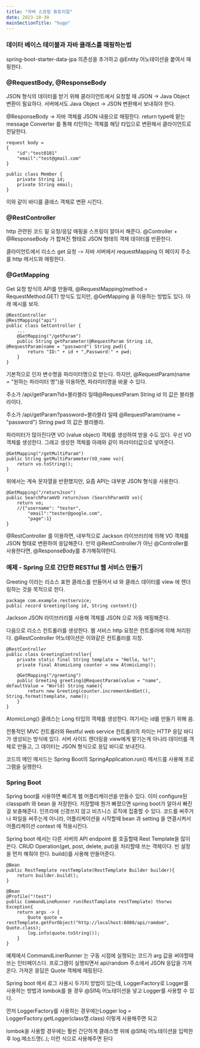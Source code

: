 ```yaml
---
title: "자바 스프링 튜토리얼"
date: 2023-10-30
mainSectionTitle: "hugo"
---
```


### 데이터 베이스 테이블과 자바 클래스를 매핑하는법
spring-boot-starter-data-jpa 의존성을 추가하고 @Entity 어노테이션을 붙여서 매핑한다.

### @RequestBody, @ResponseBody
JSON 형식의 데이터를 받기 위해 클라이언트에서 요청할 때 JSON -> Java Object 변환이 필요하다. 서버에서도 Java Object -> JSON 변환해서 보내줘야 한다. 

@ResponseBody -> 자바 객체를 JSON 내용으로 매핑한다. return type에 맡는 message Converter 를 통해 리턴하는 객체를 해당 타입으로 변환해서 클라이언트로 전달한다. 

```
request body = 
{
    "id":"test0101"
    "email":"test@gmail.com"
}

public class Member {
    private String id;
    private String email;
}
```
이와 같이 바디를 클래스 객체로 변환 시킨다.

### @RestController
http 관련된 코드 밑 요청/응답 매핑을 스프링이 알아서 해준다. @Controller + @ResponseBody 가 합쳐진 형태로 JSON 형태의 객체 데이터를 반환한다.

클라이언트에서 리소스 get 요청 -> 자바 서버에서 requestMapping 이 페이지 주소를 http 메서드와 매핑한다. 

### @GetMapping
Get 요청 방식의 API를 만들때, @RequestMapping(method = RequestMethod.GET) 방식도 있지만, @GetMapping 을 이용하는 방법도 있다. 아래 예시를 보자.
```
@RestController
@RestMapping("api")
public class GetController {
    ...
    @GetMapping("/getParam")
    public String getParameter(@RequestParam String id, @RequestParam(name = "password") String pwd){
        return "ID:" + id + ",Password:" + pwd;
    }
}
```
기본적으로 인자 변수명을 파라미터명으로 받는다. 하지만, @RequestParam(name = "원하는 파라미터 명")을 이용하면, 파라미터명을 바꿀 수 있다.

주소가 /api/getParam?id=블라블라 일때@RequestParam String id 의 값은 블라블라이다.

주소가 /api/getParam?password=블라블라 일때 @RequestParam(name = "password") String pwd 의 값은 블라블라.

파라미터가 많아진다면 VO (value object) 객체를 생성하여 받을 수도 있다. 우선 VO 객체를 생성한다. 그래고 생성한 객체를 아래와 같이 파라미터값으로 넣어준다.
```
@GetMapping("/getMultiParam")
public String getMultiParameter(VO_name vo){
    return vo.toString();
}
```

위에서는 계속 문자열을 반환했지만, 요즘 API는 대부분 JSON 형식을 사용한다.
```
@GetMapping("/returnJson")
public SearchParamVO returnJson (SearchParamVO vo){
    return vo;
    //{"username": "tester",
        "email":"tester@google.com",
        "page":1}
}
```
@RestController 를 이용하면, 내부적으로 Jackson 라이브러리에 의해 VO 객체를 JSON 형태로 변환하여 응답해준다. 만약 @RestController가 아닌 @Controller를 사용한다면, @ResponseBody를 추가해줘야한다.

### 예제 - Spring 으로 간단한 RESTful 웹 서비스 만들기

Greeting 이라는 리소스 표현 클래스를 만들어서 id 와 클래스 데이터를 view 에 렌더링하는 것을 목적으로 한다.
```
package com.example.restservice;
public record Greeting(long id, String content){}
```
Jackson JSON 라이브러리를 사용해 객체를 JSON 으로 자동 매핑해준다. 

다음으로 리소스 컨트롤러를 생성한다. 웹 서비스 http 요청은 컨트롤러에 의해 처리된다. @RestController 어노테이션은 이와같은 컨트롤러를 지칭. 
```
@RestController
public class GreetingController{
    private static final String template = "Hello, %s!";
    private final AtomicLong counter = new AtomicLong();

    @GetMapping("/greeting")
    public Greeting greeting(@RequestParam(value = "name", defaultValue = "World) String name){
        return new Greeting(counter.incrementAndGet(), String.format(template, name));
    }
}
```
AtomicLong() 클래스는 Long 타입의 객체를 생성한다. 여기서는 id를 만들기 위해 씀.

전통적인 MVC 컨트롤러와 Restful web service 컨트롤러의 차이는 HTTP 응답 바디가 생성되는 방식에 있다. 서버 사이드 렌더링을 view에게 맡기는게 아니라 데이터를 객체로 만들고, 그 데이터는 JSON 형식으로 응답 바디로 보내진다.

코드의 메인 메서드는 Spring Boot의 SpringApplication.run() 메서드를 사용해 프로그램을 실행한다. 

### Spring Boot
Spring boot를 사용하면 빠르게 웹 어플리케이션을 만들수 있다. 이미 configure된 classpath 와 bean 을 저장한다. 저장할때 뭔가 빠졌으면 spring boot가 알아서 빠진걸 보충해준다. 인프라에 신경쓰지 않고 비즈니스 로직에 집중할 수 있다. 코드를 써주거나 파일을 써주는게 아니라, 어플리케이션을 시작할때 bean 과 setting 을 연결시켜서 어플리케이션 context 에 적용시킨다.

Spring boot 에서는 다른 서버의 API endpoint 를 호출할때 Rest Template을 많이 쓴다. CRUD Operation(get, post, delete, put)을 처리할때 쓰는 객체이다. 빈 설정을 먼저 해줘야 한다. build()를 사용해 만들어준다.
```
@Bean
public RestTemplate restTemplate(RestTemplate Builder builder){
    return builder.build();
}

@Bean
@Profile("!test")
public CommandLineRunner run(RestTamplate restTemplate) thorws Exception{
    return args -> {
        Quote quote = restTemplate.getForObject("http://localhost:8080/api/ramdom", Quote.class);
        log.info(quote.toString());
    }
}
```
예제에서 CommandLinerRunner 는 구동 시점에 실행되는 코드가 arg 값을 써야할때 쓰는 인터페이스다. 프로그램이 실행되면서 api/random 주소에서 JSON 응답을 가져온다. 가져온 응답은 Quote 객체에 매핑된다. 

Spring boot 에서 로그 사용시 두가지 방법이 있는데, LoggerFactory로 Logger를 사용하는 방법과 lombok를 쓸 경우 @Slf4j 어노테이션을 넣고 Logger를 사용할 수 있다.

먼저 LoggerFactory를 사용하는 경우에는Logger log = LoggerFactory.getLogger(class명.class) 이렇게 사용해주면 되고

lombok을 사용할 경우에는 훨씬 간단하게 클래스명 위에 @Slf4j 어노테이션을 입력한 후 log.메소드명(..); 이런 식으로 사용해주면 된다